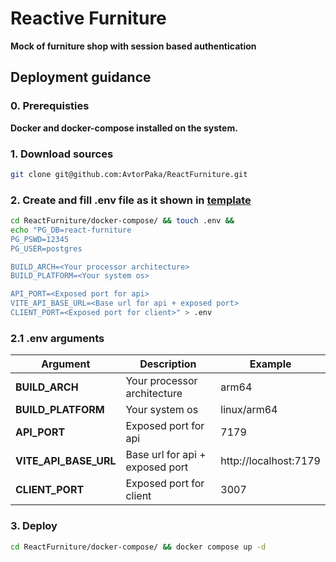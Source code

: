 # Reactive Furniture

**Mock of furniture shop with session based authentication**

## Deployment guidance

### 0. Prerequisties

**Docker and docker-compose installed on the system.**

### 1. Download sources

```sh
git clone git@github.com:AvtorPaka/ReactFurniture.git
```

### 2. Create and fill .env file as it shown in [template](https://github.com/AvtorPaka/ReactFurniture/blob/master/docker-compose/.env.template)

```sh
cd ReactFurniture/docker-compose/ && touch .env &&
echo "PG_DB=react-furniture
PG_PSWD=12345
PG_USER=postgres

BUILD_ARCH=<Your processor architecture>
BUILD_PLATFORM=<Your system os>

API_PORT=<Exposed port for api>
VITE_API_BASE_URL=<Base url for api + exposed port>
CLIENT_PORT=<Exposed port for client>" > .env
```

### 2.1 .env arguments

| **Argument** | **Description** | **Example** |
| -------------- | -------------- | --------------|
|   **BUILD_ARCH**  | Your processor architecture | arm64 |
| **BUILD_PLATFORM** | Your system os | linux/arm64 |
| **API_PORT** | Exposed port for api | 7179 | 
| **VITE_API_BASE_URL** | Base url for api + exposed port | http://localhost:7179|
| **CLIENT_PORT** | Exposed port for client | 3007 |


### 3. Deploy

```sh
cd ReactFurniture/docker-compose/ && docker compose up -d
```

